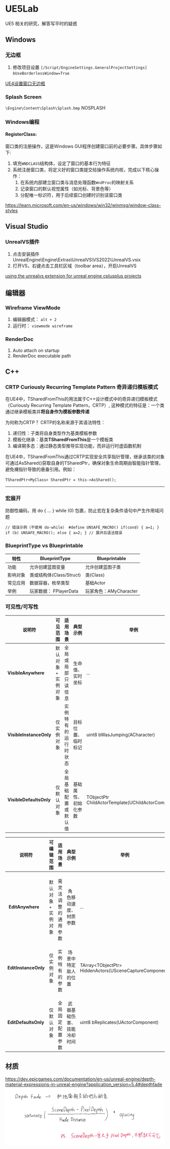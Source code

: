 # UE5Lab
UE5 相关的研究，解答写平时的疑惑

## Windows
### 无边框
1. 修改项目设置
``
[/Script/EngineSettings.GeneralProjectSettings]
bUseBorderlessWindow=True
``

[UE4设置窗口无边框](https://blog.csdn.net/maxiaosheng521/article/details/103634958)

### Splash Screen
`` \Engine\Content\Splash\Splash.bmp ``
NOSPLASH

### Windows编程
#### RegisterClass: 
窗口类的注册操作，这是Windows GUI程序创建窗口前的必要步骤。具体步骤如下:
1. 填充`WNDCLASS`结构体，设定了窗口的基本行为特征
2. 系统注册窗口类，将定义好的窗口类提交给操作系统内核，完成以下核心操作：
    1. 在系统内部建立窗口类与消息处理函数`WndProc`的映射关系
    2. 记录窗口的默认视觉属性（如光标、背景色等）
    3. 分配唯一标识符，用于后续窗口创建时识别该窗口类

https://learn.microsoft.com/en-us/windows/win32/winmsg/window-class-styles




## Visual Studio 
### UnrealVS插件
1. 点击安装插件 UnrealEngine\Engine\Extras\UnrealVS\VS2022\UnrealVS.vsix
2. 打开VS，右键点击工具栏区域（toolbar area），开启UnrealVS

[using the unrealvs extension for unreal engine cplusplus projects](https://dev.epicgames.com/documentation/en-us/unreal-engine/using-the-unrealvs-extension-for-unreal-engine-cplusplus-projects)

## 编辑器
### Wireframe ViewMode
1. 编辑器模式： `alt + 2`
2. 运行时： `viewmode wireframe`

### RenderDoc
1. Auto attach on startup
2. RenderDoc executable path

## C++ 
### CRTP Curiously Recurring Template Pattern 奇异递归模板模式
在UE4中，TSharedFromThis的用法属于C++设计模式中的奇异递归模板模式（Curiously Recurring Template Pattern，CRTP）​, 这种模式的特征是：​一个类通过继承模板类并**将自身作为模板参数传递**

为何称为CRTP？
CRTP的名称来源于其语法特性：

1. ​递归性：子类将自身类型作为基类模板参数
2. 模板化继承：基类**TSharedFromThis**是一个模板类
3. ​编译期多态：通过静态类型推导实现功能，而非运行时虚函数机制


在UE4中，TSharedFromThis通过CRTP实现安全共享指针管理，继承该类的对象可通过AsShared()获取自身的TSharedPtr，确保对象生命周期由智能指针管理，避免裸指针导致的悬垂引用。例如：

``TSharedPtr<MyClass> SharedPtr = this->AsShared();``

---


### 宏展开
防御性编码，用 do { ... } while (0) 包裹，防止宏在复杂条件语句中产生作用域问题

``
// 错误示例（不使用 do-while）
#define UNSAFE_MACRO() if(cond) { a=1; }
if (b) UNSAFE_MACRO(); else { a=2; } // 展开后语法错误
``

### BlueprintType vs Blueprintable
| 特性    | BlueprintType | Blueprintable |
| -------- | ------- | ------- |
| 功能  | 允许创建蓝图变量 | 允许创建蓝图子类    |
| 影响对象 | 类或结构体(Class/Struct) | 类(Class)    |
| 常见应用  | 数据容器，枚举类型 | 基础Actor |
| 举例  | 玩家数据： FPlayerData | 玩家角色：AMyCharacter |


### 可见性/可写性

|说明符|	可见范围	|适用场景|	典型示例| 举例|
| -------- | ------- | ------- |  ------- | ------- |
|​**VisibleAnywhere**	|默认对象 + 实例对象	|全局或局部只读信息	|生命值、实时坐标| ... |
|​**VisibleInstanceOnly**	|仅实例对象|	实例特有的运行时状态|	目标位置、临时标记| uint8 bWasJumping(ACharacter) |
|​**VisibleDefaultsOnly**|	仅默认对象|	全局基础配置或默认值	|基础属性、初始化参数|  TObjectPtr<AActor> ChildActorTemplate(UChildActorComponent) |



|说明符	|可编辑范围	|适用场景	|典型示例| 举例|
| -------- | ------- | ------- |  ------- | ------- |
|​ **EditAnywhere**	    |​默认对象 + 实例对象 |​	需灵活调整的通用参数 |​	角色移动速度、材质参数| ... |
| **EditInstanceOnly**	|​仅实例对象         |​	实例特有的参数      |​	场景中特定敌人的位置| TArray<TObjectPtr<AActor>> HiddenActors(USceneCaptureComponent) |​
| **EditDefaultsOnly**	|​仅默认对象         |​	全局固定配置参数    |​	武器基础伤害、技能冷却时间| uint8 bReplicates(UActorComponent)|


## 材质
https://dev.epicgames.com/documentation/en-us/unreal-engine/depth-material-expressions-in-unreal-engine?application_version=5.4#depthfade
![image](https://github.com/freemanxliu/UE5Lab/blob/main/Pictures/DepthFade.jpg)​

